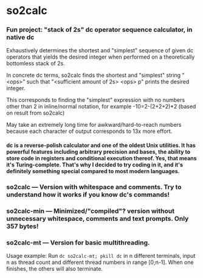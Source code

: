 # so2calc
###	Fun project: "stack of 2s" dc operator sequence calculator, in native dc

Exhaustively determines the shortest and "simplest" sequence of given dc operators that yields the desired integer when performed on a theoretically bottomless stack of 2s.

In concrete dc terms, so2calc finds the shortest and "simplest" string "\<ops\>" such that "<sufficient amount of 2s> \<ops\> p" prints the desired integer.

This corresponds to finding the "simplest" expression with no numbers other than 2 in inline/normal notation, for example -10=2-(2+2+2)*2 (based on result from so2calc)

May take an extremely long time for awkward/hard-to-reach numbers because each character of output corresponds to 13x more effort.
	
#### dc is a reverse-polish calculator and one of the oldest Unix utilities. It has powerful features including arbitrary precision and bases, the ability to store code in registers and conditional execution thereof. Yes, that means it's Turing-complete. That's why I decided to try coding in it, and it's definitely something special compared to most modern languages.
	
### so2calc — Version with whitespace and comments. Try to understand how it works if you know dc's commands!
### so2calc-min — Minimized/"compiled"? version without unnecessary whitespace, comments and text prompts. Only 357 bytes!
### so2calc-mt — Version for basic multithreading.
Usage example: Run `dc so2calc-mt; pkill dc` in n different terminals, input n as thread count and different thread numbers in range \[0;n-1\]. When one finishes, the others will also terminate.
